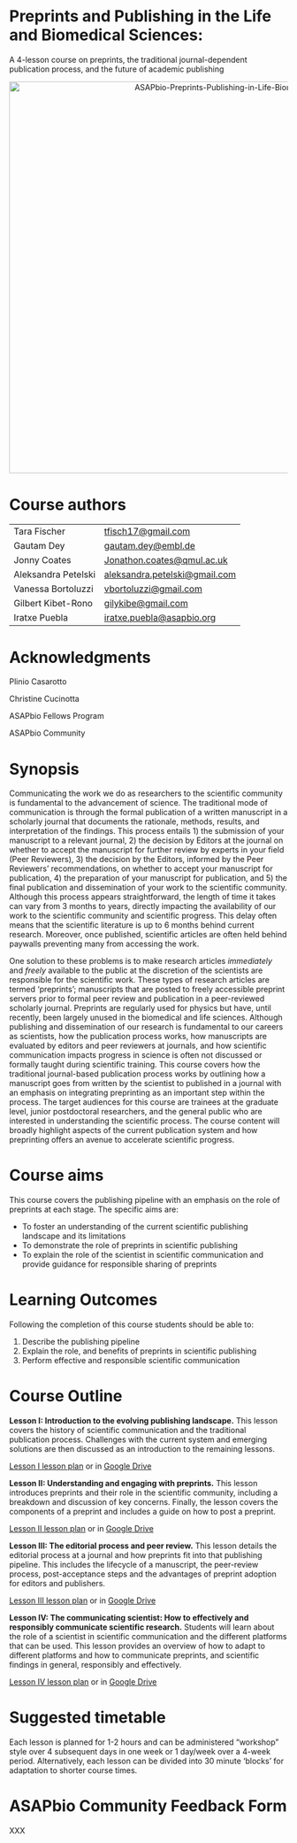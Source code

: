 # Preprints and Publishing in the Life and Biomedical Sciences:
A 4-lesson course on preprints, the traditional journal-dependent publication process, and the future of academic publishing

<p style="text-align: right">
<img src="_images/image1.png" width="708.5px; height: 708.5px;" alt="ASAPbio-Preprints-Publishing-in-Life-Biomedical-Sciences-inforgraphic" title="image_tooltip">
</p>



# Course authors


<table>
  <tr>
   <td>Tara Fischer
   </td>
   <td><a href="mailto:tfisch17@gmail.com">tfisch17@gmail.com</a>
   </td>
  </tr>
  <tr>
   <td>Gautam Dey
   </td>
   <td><a href="mailto:gautam.dey@embl.de">gautam.dey@embl.de</a>
   </td>
  </tr>
  <tr>
   <td>Jonny Coates
   </td>
   <td><a href="mailto:Jonathon.coates@qmul.ac.uk">Jonathon.coates@qmul.ac.uk</a>
   </td>
  </tr>
  <tr>
   <td>Aleksandra Petelski
   </td>
   <td><a href="mailto:aleksandra.petelski@gmail.com">aleksandra.petelski@gmail.com</a>
   </td>
  </tr>
  <tr>
   <td>Vanessa Bortoluzzi
   </td>
   <td><a href="mailto:vbortoluzzi@gmail.com">vbortoluzzi@gmail.com</a>
   </td>
  </tr>
  <tr>
   <td>Gilbert Kibet-Rono
   </td>
   <td><a href="mailto:gilykibe@gmail.com">gilykibe@gmail.com</a>
   </td>
  </tr>
  <tr>
   <td>Iratxe Puebla
   </td>
   <td><a href="mailto:iratxe.puebla@asapbio.org">iratxe.puebla@asapbio.org</a>
   </td>
  </tr>
</table>



# Acknowledgments

Plinio Casarotto

Christine Cucinotta

ASAPbio Fellows Program

ASAPbio Community


# Synopsis

Communicating the work we do as researchers to the scientific community is fundamental to the advancement of science. The traditional mode of communication is through the formal publication of a written manuscript in a scholarly journal that documents the rationale, methods, results, and interpretation of the findings. This process entails 1) the submission of your manuscript to a relevant journal, 2) the decision by Editors at the journal on whether to accept the manuscript for further review by experts in your field (Peer Reviewers), 3) the decision by the Editors, informed by the Peer Reviewers’ recommendations, on whether to accept your manuscript for publication, 4) the preparation of your manuscript for publication, and 5) the final publication and dissemination of your work to the scientific community. Although this process appears straightforward, the length of time it takes can vary from 3 months to years, directly impacting the availability of our work to the scientific community and scientific progress. This delay often means that the scientific literature is up to 6 months behind current research. Moreover, once published, scientific articles are often held behind paywalls preventing many from accessing the work.

One solution to these problems is to make research articles _immediately_ and _freely_ available to the public at the discretion of the scientists are responsible for the scientific work. These types of research articles are termed ‘preprints’; manuscripts that are posted to freely accessible preprint servers prior to formal peer review and publication in a peer-reviewed scholarly journal. Preprints are regularly used for physics but have, until recently, been largely unused in the biomedical and life sciences. Although publishing and dissemination of our research is fundamental to our careers as scientists, how the publication process works, how manuscripts are evaluated by editors and peer reviewers at journals, and how scientific communication impacts progress in science is often not discussed or formally taught during scientific training. This course covers how the traditional journal-based publication process works by outlining how a manuscript goes from written by the scientist to published in a journal with an emphasis on integrating preprinting as an important step within the process. The target audiences for this course are trainees at the graduate level, junior postdoctoral researchers, and the general public who are interested in understanding the scientific process. The course content will broadly highlight aspects of the current publication system and how preprinting offers an avenue to  accelerate scientific progress.


# Course aims

This course covers the publishing pipeline with an emphasis on the role of preprints at each stage. The specific aims are:



*   To foster an understanding of the current scientific publishing landscape and its limitations
*   To demonstrate the role of preprints in scientific publishing
*   To explain the role of the scientist in scientific communication and provide guidance for responsible sharing of preprints


# Learning Outcomes

Following the completion of this course students should be able to:



1. Describe the publishing pipeline
2. Explain the role, and benefits of preprints in scientific publishing
3. Perform effective and responsible scientific communication


# Course Outline

**Lesson I: Introduction to the evolving publishing landscape.** This lesson covers the history of scientific communication and the traditional publication process. Challenges with the current system and emerging solutions are then discussed as an introduction to the remaining lessons.

[Lesson I lesson plan](./Lesson-I_Intro/Intro_Lesson-plan_052221.md) or in [Google Drive](https://docs.google.com/document/d/1Z0bovMMKKU2yKR1fxsKp9rfi0icT9-VNZhj9GeX9_y0/edit?usp=sharing)

**Lesson II: Understanding and engaging with preprints.** This lesson introduces preprints and their role in the scientific community, including a breakdown and discussion of key concerns. Finally, the lesson covers the components of a preprint and includes a guide on how to post a preprint.

[Lesson II lesson plan](./Lesson-II_Preprints/Preprints_Lesson-plan_2021_05_29.md) or in [Google Drive](https://docs.google.com/document/d/1-AToN5uxBQfqutd9UqUvDB5yYsf3A_4njnnC3ig9iR0/edit?usp=sharing)

**Lesson III: The editorial process and peer review.** This lesson details the editorial process at a journal and how preprints fit into that publishing pipeline. This includes the lifecycle of a manuscript, the peer-review process, post-acceptance steps and the advantages of preprint adoption for editors and publishers.

[Lesson III lesson plan](./Lesson-III_PeerReview_Editorial/PeerReview_Editorial_Lesson_Plan_20210524.md) or in [Google Drive](https://drive.google.com/file/d/10mT7j2u9qcPjpJA6INLDFeRHSfmM1YPP/view?usp=sharing)

**Lesson IV: The communicating scientist: How to effectively and responsibly communicate scientific research.** Students will learn about the role of a scientist in scientific communication and the different platforms that can be used. This lesson provides an overview of how to adapt to different platforms and how to communicate preprints, and scientific findings in general, responsibly and effectively.

[Lesson IV lesson plan](./Lesson-IV_Sci-Comm/SciComm_Lesson-plan_022821.md) or in [Google Drive](https://drive.google.com/file/d/1O1JWAebJarKVQP7jV9gC7h7U9y8G_IBJ/view?usp=sharing)


# Suggested timetable

Each lesson is planned for 1-2 hours and can be administered “workshop” style over 4 subsequent days in one week or 1 day/week over a 4-week period. Alternatively, each lesson can be divided into 30 minute ‘blocks’ for adaptation to shorter course times.


# ASAPbio Community Feedback Form

XXX
